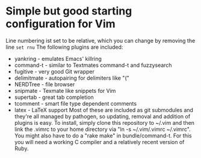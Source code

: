 # Simple but good starting configuration for Vim
Line numbering ist set to be relative, which you can change by removing the line
<code>set rnu</code>
The following plugins are included:
* yankring - emulates Emacs' killring
* command-t - similar to Textmates command-t and fuzzysearch
* fugitive - very good Git wrapper
* delimitmate - autopairing for delimiters like "("
* NERDTree - file browser
* snipmate - Texmate like snippets for Vim
* supertab - great tab completion
* tcomment - smart file type dependent comments
* latex - LaTeX support
Most of these are included as git submodules and they're all managed by pathogen, so updating, removal and addition of plugins is easy.
To install, simply clone this repository to ~/.vim and then link the .vimrc to your home directory via "ln -s ~/.vim/.vimrc ~/.vimrc". You might also have to do a "rake make" in bundle/command-t. For this you will need a working C compiler and a relatively recent version of Ruby.
